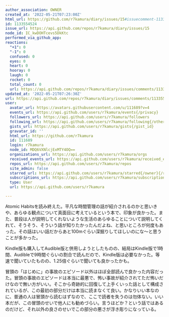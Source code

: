 ```yaml
---
author_association: OWNER
created_at: '2022-05-21T07:23:00Z'
html_url: https://github.com/r7kamura/diary/issues/15#issuecomment-1133554524
id: 1133554524
issue_url: https://api.github.com/repos/r7kamura/diary/issues/15
node_id: IC_kwDOHTcevs5DkKtc
performed_via_github_app: 
reactions:
  "+1": 0
  "-1": 0
  confused: 0
  eyes: 0
  heart: 0
  hooray: 0
  laugh: 0
  rocket: 0
  total_count: 0
  url: https://api.github.com/repos/r7kamura/diary/issues/comments/1133554524/reactions
updated_at: '2022-05-21T07:26:30Z'
url: https://api.github.com/repos/r7kamura/diary/issues/comments/1133554524
user:
  avatar_url: https://avatars.githubusercontent.com/u/111689?v=4
  events_url: https://api.github.com/users/r7kamura/events{/privacy}
  followers_url: https://api.github.com/users/r7kamura/followers
  following_url: https://api.github.com/users/r7kamura/following{/other_user}
  gists_url: https://api.github.com/users/r7kamura/gists{/gist_id}
  gravatar_id: ''
  html_url: https://github.com/r7kamura
  id: 111689
  login: r7kamura
  node_id: MDQ6VXNlcjExMTY4OQ==
  organizations_url: https://api.github.com/users/r7kamura/orgs
  received_events_url: https://api.github.com/users/r7kamura/received_events
  repos_url: https://api.github.com/users/r7kamura/repos
  site_admin: false
  starred_url: https://api.github.com/users/r7kamura/starred{/owner}{/repo}
  subscriptions_url: https://api.github.com/users/r7kamura/subscriptions
  type: User
  url: https://api.github.com/users/r7kamura

---
```

Atomic Habitsを読み終えた。平凡な時間管理の話が紹介されるのかと思いきや、あらゆる観点について真面目に考えているという本で、印象が良かった。また、普段は人が説明してくれないような生活のあらゆることについて説明してくれて、そうそう、そういう話が知りたかったんだよね、と思いところが何度もあった。その話はいい話だからあと100mぐらい深掘りしてほしいのにな～と思うことが多かった。

Kindle版も購入してAudible版と併用しようとしたものの、結局はKindle版で1時間、Audibleで9時間ぐらいの割合で読んだので、Kindle版は必要なかった。等速で聞いていたものの、1.25倍ぐらいで聞いても良かったかも。

冒頭の「はじめに」の事故のエピソード以外はほぼ全部読んで良かった内容だった。冒頭の事故のエピソードは本当に最悪で、怖い事故が紹介されてただ怖いだけなので無い方がいい。そこから奇跡的に回復して上手くいった話として構成されているが、この最初の部分だけは本当に読まなくて良い。かなりいい本なのに、普通の人は冒頭から読むはずなので、ここで読者を失うのは勿体ない。いい本だが、この冒頭のせいで他人にも勧めづらい。言うほどか？という話ではあるのだけど、それ以外の良さのせいでこの部分の悪さが浮き彫りになっている。